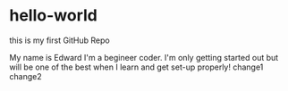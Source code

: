 # hello-world
this is my first GitHub Repo


My name is Edward I'm a begineer coder. I'm only getting started out but will be one of the best when I learn and get set-up properly!
change1
change2
